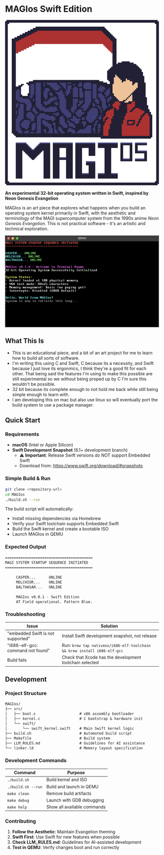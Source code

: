 # MAGIos Swift Edition

![Logo](resources/MAGIos.png)

**An experimental 32-bit operating system written in Swift, inspired by Neon Genesis Evangelion**

MAGIos is an art piece that explores what happens when you build an operating system kernel primarily in Swift, with the aesthetic and terminology of the MAGI supercomputer system from the 1990s anime _Neon Genesis Evangelion_. This is not practical software - it's an artistic and technical exploration.

![Screenshot](resources/firstLook.png)

## What This Is

- This is an educational piece, and a bit of an art project for me to learn how to build all sorts of software. 
- I'm writing this using C and Swift, C because its a necessity, and Swift because I just love its ergonmics, I think they're a good fit for each other. That being said the features I'm using to make this possible are still experimental so we without being proped up by C I'm sure this wouldn't be possible.
- 32 bit because its complete enough to not hold me back while still being simple enough to learn with.
- I am developing this on mac but also use linux so will eventually port the build system to use a package manager.

## Quick Start

### Requirements

- **macOS** (Intel or Apple Silicon)
- **Swift Development Snapshot** (6.1+ development branch)
  - ⚠️ **Important**: Release Swift versions do NOT support Embedded Swift
  - Download from: https://www.swift.org/download/#snapshots

### Simple Build & Run

```bash
git clone <repository-url>
cd MAGIos
./build.sh --run
```

The build script will automatically:

- Install missing dependencies via Homebrew
- Verify your Swift toolchain supports Embedded Swift
- Build the Swift kernel and create a bootable ISO
- Launch MAGIos in QEMU

### Expected Output

```
========================================
MAGI SYSTEM STARTUP SEQUENCE INITIATED
========================================

     CASPER...      ONLINE
     MELCHIOR...    ONLINE
     BALTHASAR...   ONLINE

     MAGIos v0.0.1 - Swift Edition
     AT Field operational. Pattern Blue.
```

### Troubleshooting

| Issue                             | Solution                                                                 |
| --------------------------------- | ------------------------------------------------------------------------ |
| "embedded Swift is not supported" | Install Swift development snapshot, not release                          |
| "i686-elf-gcc: command not found" | Run: `brew tap nativeos/i686-elf-toolchain && brew install i686-elf-gcc` |
| Build fails                       | Check that Xcode has the development toolchain selected                  |

## Development

### Project Structure

```
MAGIos/
├── src/
│   ├── boot.s                    # x86 assembly bootloader
│   ├── kernel.c                  # C bootstrap & hardware init
│   └── swift/
│       └── swift_kernel.swift    # Main Swift kernel logic
├── build.sh                      # Automated build script
├── Makefile                      # Build system
├── LLM_RULES.md                  # Guidelines for AI assistance
└── linker.ld                     # Memory layout specification
```

### Development Commands

| Command            | Purpose                     |
| ------------------ | --------------------------- |
| `./build.sh`       | Build kernel and ISO        |
| `./build.sh --run` | Build and launch in QEMU    |
| `make clean`       | Remove build artifacts      |
| `make debug`       | Launch with GDB debugging   |
| `make help`        | Show all available commands |

### Contributing

1. **Follow the Aesthetic**: Maintain Evangelion theming
2. **Swift First**: Use Swift for new features when possible
3. **Check LLM_RULES.md**: Guidelines for AI-assisted development
4. **Test in QEMU**: Verify changes boot and run correctly